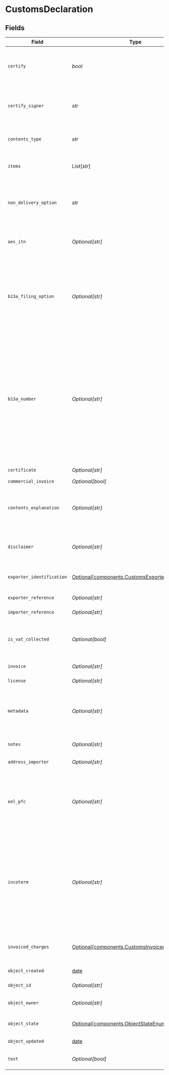# CustomsDeclaration


## Fields

| Field                                                                                                                                                                                                                                                                                                                                                                                                    | Type                                                                                                                                                                                                                                                                                                                                                                                                     | Required                                                                                                                                                                                                                                                                                                                                                                                                 | Description                                                                                                                                                                                                                                                                                                                                                                                              | Example                                                                                                                                                                                                                                                                                                                                                                                                  |
| -------------------------------------------------------------------------------------------------------------------------------------------------------------------------------------------------------------------------------------------------------------------------------------------------------------------------------------------------------------------------------------------------------- | -------------------------------------------------------------------------------------------------------------------------------------------------------------------------------------------------------------------------------------------------------------------------------------------------------------------------------------------------------------------------------------------------------- | -------------------------------------------------------------------------------------------------------------------------------------------------------------------------------------------------------------------------------------------------------------------------------------------------------------------------------------------------------------------------------------------------------- | -------------------------------------------------------------------------------------------------------------------------------------------------------------------------------------------------------------------------------------------------------------------------------------------------------------------------------------------------------------------------------------------------------- | -------------------------------------------------------------------------------------------------------------------------------------------------------------------------------------------------------------------------------------------------------------------------------------------------------------------------------------------------------------------------------------------------------- |
| `certify`                                                                                                                                                                                                                                                                                                                                                                                                | *bool*                                                                                                                                                                                                                                                                                                                                                                                                   | :heavy_check_mark:                                                                                                                                                                                                                                                                                                                                                                                       | Expresses that the certify_signer has provided all information of this customs declaration truthfully.                                                                                                                                                                                                                                                                                                   | true                                                                                                                                                                                                                                                                                                                                                                                                     |
| `certify_signer`                                                                                                                                                                                                                                                                                                                                                                                         | *str*                                                                                                                                                                                                                                                                                                                                                                                                    | :heavy_check_mark:                                                                                                                                                                                                                                                                                                                                                                                       | Name of the person who created the customs declaration and is responsible for the validity of all <br/>information provided.                                                                                                                                                                                                                                                                             | Shawn Ippotle                                                                                                                                                                                                                                                                                                                                                                                            |
| `contents_type`                                                                                                                                                                                                                                                                                                                                                                                          | *str*                                                                                                                                                                                                                                                                                                                                                                                                    | :heavy_check_mark:                                                                                                                                                                                                                                                                                                                                                                                       | Type of goods of the shipment.  <br/>Allowed values available <a href="#tag/Customs-Declaration-Contents-Type">here</a>                                                                                                                                                                                                                                                                                  | MERCHANDISE                                                                                                                                                                                                                                                                                                                                                                                              |
| `items`                                                                                                                                                                                                                                                                                                                                                                                                  | List[*str*]                                                                                                                                                                                                                                                                                                                                                                                              | :heavy_check_mark:                                                                                                                                                                                                                                                                                                                                                                                       | Distinct Parcel content items as Customs Items object_ids.                                                                                                                                                                                                                                                                                                                                               | [<br/>"5087f181d1dc4b14b73fdbf636498886"<br/>]                                                                                                                                                                                                                                                                                                                                                           |
| `non_delivery_option`                                                                                                                                                                                                                                                                                                                                                                                    | *str*                                                                                                                                                                                                                                                                                                                                                                                                    | :heavy_check_mark:                                                                                                                                                                                                                                                                                                                                                                                       | Indicates how the carrier should proceed in case the shipment can't be delivered.<br/>Allowed values available <a href="#tag/Customs-Declaration-Non-Delivery-Option">here</a>                                                                                                                                                                                                                           | RETURN                                                                                                                                                                                                                                                                                                                                                                                                   |
| `aes_itn`                                                                                                                                                                                                                                                                                                                                                                                                | *Optional[str]*                                                                                                                                                                                                                                                                                                                                                                                          | :heavy_minus_sign:                                                                                                                                                                                                                                                                                                                                                                                       | **required if eel_pfc is `AES_ITN`**<br><br/>AES / ITN reference of the shipment.                                                                                                                                                                                                                                                                                                                        |                                                                                                                                                                                                                                                                                                                                                                                                          |
| `b13a_filing_option`                                                                                                                                                                                                                                                                                                                                                                                     | *Optional[str]*                                                                                                                                                                                                                                                                                                                                                                                          | :heavy_minus_sign:                                                                                                                                                                                                                                                                                                                                                                                       | B13A Option details are obtained by filing a B13A Canada Export Declaration via the Canadian Export Reporting System (CERS). <br/><a href="https://www.cbsa-asfc.gc.ca/services/export/guide-eng.html" target="_blank" rel="noopener noreferrer"> More information on reporting commercial exports from Canada. </a><br/>Allowed values available <a href="#tag/Customs-Declaration-B13A-Filing-Option">here</a> | FILED_ELECTRONICALLY                                                                                                                                                                                                                                                                                                                                                                                     |
| `b13a_number`                                                                                                                                                                                                                                                                                                                                                                                            | *Optional[str]*                                                                                                                                                                                                                                                                                                                                                                                          | :heavy_minus_sign:                                                                                                                                                                                                                                                                                                                                                                                       | **must be provided if and only if b13a_filing_option is provided**<br><br/>Represents:<br> the Proof of Report (POR) Number when b13a_filing_option is `FILED_ELECTRONICALLY`;<br> <br/>the Summary ID Number when b13a_filing_option is `SUMMARY_REPORTING`;<br> <br/>or the Exemption Number when b13a_filing_option is `NOT_REQUIRED`.                                                                |                                                                                                                                                                                                                                                                                                                                                                                                          |
| `certificate`                                                                                                                                                                                                                                                                                                                                                                                            | *Optional[str]*                                                                                                                                                                                                                                                                                                                                                                                          | :heavy_minus_sign:                                                                                                                                                                                                                                                                                                                                                                                       | Certificate reference of the shipment.                                                                                                                                                                                                                                                                                                                                                                   |                                                                                                                                                                                                                                                                                                                                                                                                          |
| `commercial_invoice`                                                                                                                                                                                                                                                                                                                                                                                     | *Optional[bool]*                                                                                                                                                                                                                                                                                                                                                                                         | :heavy_minus_sign:                                                                                                                                                                                                                                                                                                                                                                                       | N/A                                                                                                                                                                                                                                                                                                                                                                                                      |                                                                                                                                                                                                                                                                                                                                                                                                          |
| `contents_explanation`                                                                                                                                                                                                                                                                                                                                                                                   | *Optional[str]*                                                                                                                                                                                                                                                                                                                                                                                          | :heavy_minus_sign:                                                                                                                                                                                                                                                                                                                                                                                       | **required if contents_type is `OTHER`**<br><br/>Explanation of the type of goods of the shipment.                                                                                                                                                                                                                                                                                                       | T-Shirt purchase                                                                                                                                                                                                                                                                                                                                                                                         |
| `disclaimer`                                                                                                                                                                                                                                                                                                                                                                                             | *Optional[str]*                                                                                                                                                                                                                                                                                                                                                                                          | :heavy_minus_sign:                                                                                                                                                                                                                                                                                                                                                                                       | Disclaimer for the shipment and customs information that have been provided.                                                                                                                                                                                                                                                                                                                             |                                                                                                                                                                                                                                                                                                                                                                                                          |
| `exporter_identification`                                                                                                                                                                                                                                                                                                                                                                                | [Optional[components.CustomsExporterIdentification]](../../models/components/customsexporteridentification.md)                                                                                                                                                                                                                                                                                           | :heavy_minus_sign:                                                                                                                                                                                                                                                                                                                                                                                       | Additional exporter identification that may be required to ship in certain countries                                                                                                                                                                                                                                                                                                                     |                                                                                                                                                                                                                                                                                                                                                                                                          |
| `exporter_reference`                                                                                                                                                                                                                                                                                                                                                                                     | *Optional[str]*                                                                                                                                                                                                                                                                                                                                                                                          | :heavy_minus_sign:                                                                                                                                                                                                                                                                                                                                                                                       | Exporter reference of an export shipment.                                                                                                                                                                                                                                                                                                                                                                |                                                                                                                                                                                                                                                                                                                                                                                                          |
| `importer_reference`                                                                                                                                                                                                                                                                                                                                                                                     | *Optional[str]*                                                                                                                                                                                                                                                                                                                                                                                          | :heavy_minus_sign:                                                                                                                                                                                                                                                                                                                                                                                       | Importer reference of an import shipment.                                                                                                                                                                                                                                                                                                                                                                |                                                                                                                                                                                                                                                                                                                                                                                                          |
| `is_vat_collected`                                                                                                                                                                                                                                                                                                                                                                                       | *Optional[bool]*                                                                                                                                                                                                                                                                                                                                                                                         | :heavy_minus_sign:                                                                                                                                                                                                                                                                                                                                                                                       | Indicates whether the shipment's destination VAT has been collected. May be required for some destinations.                                                                                                                                                                                                                                                                                              |                                                                                                                                                                                                                                                                                                                                                                                                          |
| `invoice`                                                                                                                                                                                                                                                                                                                                                                                                | *Optional[str]*                                                                                                                                                                                                                                                                                                                                                                                          | :heavy_minus_sign:                                                                                                                                                                                                                                                                                                                                                                                       | Invoice reference of the shipment.                                                                                                                                                                                                                                                                                                                                                                       | #123123                                                                                                                                                                                                                                                                                                                                                                                                  |
| `license`                                                                                                                                                                                                                                                                                                                                                                                                | *Optional[str]*                                                                                                                                                                                                                                                                                                                                                                                          | :heavy_minus_sign:                                                                                                                                                                                                                                                                                                                                                                                       | License reference of the shipment.                                                                                                                                                                                                                                                                                                                                                                       |                                                                                                                                                                                                                                                                                                                                                                                                          |
| `metadata`                                                                                                                                                                                                                                                                                                                                                                                               | *Optional[str]*                                                                                                                                                                                                                                                                                                                                                                                          | :heavy_minus_sign:                                                                                                                                                                                                                                                                                                                                                                                       | A string of up to 100 characters that can be filled with any additional information you <br/>want to attach to the object.                                                                                                                                                                                                                                                                               | Order ID #123123                                                                                                                                                                                                                                                                                                                                                                                         |
| `notes`                                                                                                                                                                                                                                                                                                                                                                                                  | *Optional[str]*                                                                                                                                                                                                                                                                                                                                                                                          | :heavy_minus_sign:                                                                                                                                                                                                                                                                                                                                                                                       | Additional notes to be included in the customs declaration.                                                                                                                                                                                                                                                                                                                                              |                                                                                                                                                                                                                                                                                                                                                                                                          |
| `address_importer`                                                                                                                                                                                                                                                                                                                                                                                       | *Optional[str]*                                                                                                                                                                                                                                                                                                                                                                                          | :heavy_minus_sign:                                                                                                                                                                                                                                                                                                                                                                                       | Object ID of the Importer address.                                                                                                                                                                                                                                                                                                                                                                       | 257ba08436604d2aaf069caafe7acb2a                                                                                                                                                                                                                                                                                                                                                                         |
| `eel_pfc`                                                                                                                                                                                                                                                                                                                                                                                                | *Optional[str]*                                                                                                                                                                                                                                                                                                                                                                                          | :heavy_minus_sign:                                                                                                                                                                                                                                                                                                                                                                                       | EEL / PFC type of the shipment. For most shipments from the US to CA, `NOEEI_30_36` is applicable; for most <br/>other shipments from the US, `NOEEI_30_37_a` is applicable.<br/>Allowed values available <a href="#tag/Customs-Declaration-EELPFC">here</a>                                                                                                                                             | NOEEI_30_37_a                                                                                                                                                                                                                                                                                                                                                                                            |
| `incoterm`                                                                                                                                                                                                                                                                                                                                                                                               | *Optional[str]*                                                                                                                                                                                                                                                                                                                                                                                          | :heavy_minus_sign:                                                                                                                                                                                                                                                                                                                                                                                       | The incoterm reference of the shipment. FCA is available for DHL Express and FedEx only. <br/>eDAP is available for DPD UK only. DAP is available for DHL Express and DPD UK.<br/>If expecting DAP for other carriers, please use DDU.<br/>Allowed values available <a href="#tag/Customs-Declaration-Incoterm">here</a>                                                                                 | DDP                                                                                                                                                                                                                                                                                                                                                                                                      |
| `invoiced_charges`                                                                                                                                                                                                                                                                                                                                                                                       | [Optional[components.CustomsInvoicedCharges]](../../models/components/customsinvoicedcharges.md)                                                                                                                                                                                                                                                                                                         | :heavy_minus_sign:                                                                                                                                                                                                                                                                                                                                                                                       | Additional invoiced charges to be shown on the Customs Declaration Commercial Invoice.                                                                                                                                                                                                                                                                                                                   |                                                                                                                                                                                                                                                                                                                                                                                                          |
| `object_created`                                                                                                                                                                                                                                                                                                                                                                                         | [date](https://docs.python.org/3/library/datetime.html#date-objects)                                                                                                                                                                                                                                                                                                                                     | :heavy_minus_sign:                                                                                                                                                                                                                                                                                                                                                                                       | Date and time of object creation.                                                                                                                                                                                                                                                                                                                                                                        | 2014-07-17T01:01:08.306Z                                                                                                                                                                                                                                                                                                                                                                                 |
| `object_id`                                                                                                                                                                                                                                                                                                                                                                                              | *Optional[str]*                                                                                                                                                                                                                                                                                                                                                                                          | :heavy_minus_sign:                                                                                                                                                                                                                                                                                                                                                                                       | Unique identifier of the given object.                                                                                                                                                                                                                                                                                                                                                                   | e2197a54da9d470480f4f8796cc419cb                                                                                                                                                                                                                                                                                                                                                                         |
| `object_owner`                                                                                                                                                                                                                                                                                                                                                                                           | *Optional[str]*                                                                                                                                                                                                                                                                                                                                                                                          | :heavy_minus_sign:                                                                                                                                                                                                                                                                                                                                                                                       | Username of the user who created the object.                                                                                                                                                                                                                                                                                                                                                             | shippotle@shippo.com                                                                                                                                                                                                                                                                                                                                                                                     |
| `object_state`                                                                                                                                                                                                                                                                                                                                                                                           | [Optional[components.ObjectStateEnum]](../../models/components/objectstateenum.md)                                                                                                                                                                                                                                                                                                                       | :heavy_minus_sign:                                                                                                                                                                                                                                                                                                                                                                                       | Indicates the validity of the enclosing object                                                                                                                                                                                                                                                                                                                                                           |                                                                                                                                                                                                                                                                                                                                                                                                          |
| `object_updated`                                                                                                                                                                                                                                                                                                                                                                                         | [date](https://docs.python.org/3/library/datetime.html#date-objects)                                                                                                                                                                                                                                                                                                                                     | :heavy_minus_sign:                                                                                                                                                                                                                                                                                                                                                                                       | Date and time of last object update.                                                                                                                                                                                                                                                                                                                                                                     | 2014-07-17T01:01:08.306Z                                                                                                                                                                                                                                                                                                                                                                                 |
| `test`                                                                                                                                                                                                                                                                                                                                                                                                   | *Optional[bool]*                                                                                                                                                                                                                                                                                                                                                                                         | :heavy_minus_sign:                                                                                                                                                                                                                                                                                                                                                                                       | Indicates whether the object has been created in test mode.                                                                                                                                                                                                                                                                                                                                              | true                                                                                                                                                                                                                                                                                                                                                                                                     |